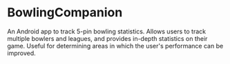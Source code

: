 # BowlingCompanion
An Android app to track 5-pin bowling statistics. Allows users to track multiple bowlers and leagues, and provides in-depth statistics on their game. Useful for determining areas in which the user's performance can be improved.
